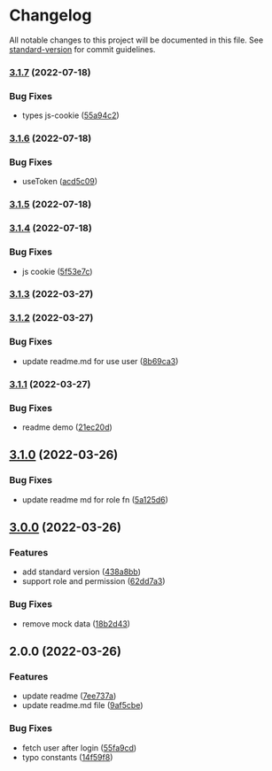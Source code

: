 # Changelog

All notable changes to this project will be documented in this file. See [standard-version](https://github.com/conventional-changelog/standard-version) for commit guidelines.

### [3.1.7](https://github.com/vuthanhbayit/vue3-auth/compare/v3.1.6...v3.1.7) (2022-07-18)


### Bug Fixes

* types js-cookie ([55a94c2](https://github.com/vuthanhbayit/vue3-auth/commit/55a94c20adb366913d603fae2d874676ca87ed6f))

### [3.1.6](https://github.com/vuthanhbayit/vue3-auth/compare/v3.1.5...v3.1.6) (2022-07-18)


### Bug Fixes

* useToken ([acd5c09](https://github.com/vuthanhbayit/vue3-auth/commit/acd5c090eda87dc906f7b6e52de456cbf567b62f))

### [3.1.5](https://github.com/vuthanhbayit/vue3-auth/compare/v3.1.4...v3.1.5) (2022-07-18)

### [3.1.4](https://github.com/vuthanhbayit/vue3-auth/compare/v3.1.3...v3.1.4) (2022-07-18)


### Bug Fixes

* js cookie ([5f53e7c](https://github.com/vuthanhbayit/vue3-auth/commit/5f53e7c316b4637b5c78a0fbe0fce2401d89cd39))

### [3.1.3](https://github.com/vuthanhbayit/vue3-auth/compare/v3.1.2...v3.1.3) (2022-03-27)

### [3.1.2](https://github.com/vuthanhbayit/vue3-auth/compare/v3.1.1...v3.1.2) (2022-03-27)


### Bug Fixes

* update readme.md for use user ([8b69ca3](https://github.com/vuthanhbayit/vue3-auth/commit/8b69ca3a1aa559160d991b53eb27b4df867eef71))

### [3.1.1](https://github.com/vuthanhbayit/vue3-auth/compare/v3.1.0...v3.1.1) (2022-03-27)


### Bug Fixes

* readme demo ([21ec20d](https://github.com/vuthanhbayit/vue3-auth/commit/21ec20d9e2c97a1880bb72a18c4655560972d9f4))

## [3.1.0](https://github.com/vuthanhbayit/vue3-auth/compare/v3.0.0...v3.1.0) (2022-03-26)


### Bug Fixes

* update readme md for role fn ([5a125d6](https://github.com/vuthanhbayit/vue3-auth/commit/5a125d67e31eb637782855e5a78bb366429a3db7))

## [3.0.0](https://github.com/vuthanhbayit/vue3-auth/compare/v2.0.0...v3.0.0) (2022-03-26)


### Features

* add standard version ([438a8bb](https://github.com/vuthanhbayit/vue3-auth/commit/438a8bbe488a13046a9badf19577c1340dabd301))
* support role and permission ([62dd7a3](https://github.com/vuthanhbayit/vue3-auth/commit/62dd7a33343b7821676b999bd9dc8b09b6fed4b1))


### Bug Fixes

* remove mock data ([18b2d43](https://github.com/vuthanhbayit/vue3-auth/commit/18b2d432c3f26be43fafb0c86d52ab47c0ea51f6))

## 2.0.0 (2022-03-26)


### Features

* update readme ([7ee737a](https://github.com/vuthanhbayit/vue3-auth/commit/7ee737a64447e5c3eb262c83b9c7d80aa1b896e3))
* update readme.md file ([9af5cbe](https://github.com/vuthanhbayit/vue3-auth/commit/9af5cbe4b33ee4d39222622253c8e24148ad0a0d))


### Bug Fixes

* fetch user after login ([55fa9cd](https://github.com/vuthanhbayit/vue3-auth/commit/55fa9cdaf0c8211e09909e27f856854fc715466e))
* typo constants ([14f59f8](https://github.com/vuthanhbayit/vue3-auth/commit/14f59f8e77ed4127ca7dd20c27517f3776257790))
